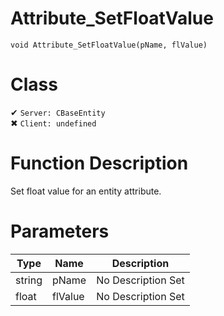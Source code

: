 # Attribute_SetFloatValue
```
void Attribute_SetFloatValue(pName, flValue)
```
# Class
✔ `Server: CBaseEntity`  
✖ `Client: undefined`  

# Function Description
Set float value for an entity attribute.
# Parameters
Type|Name|Description
--|--|--
string|pName|No Description Set
float|flValue|No Description Set
